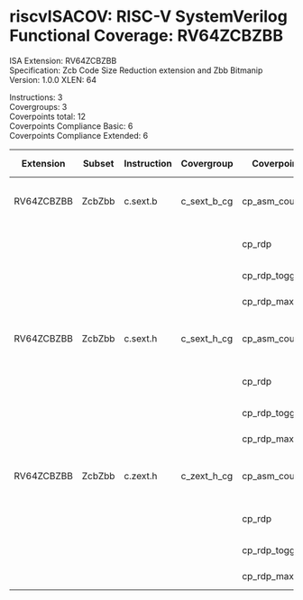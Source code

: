 # riscvISACOV: RISC-V SystemVerilog Functional Coverage: RV64ZCBZBB

ISA Extension: RV64ZCBZBB  
Specification: Zcb Code Size Reduction extension and Zbb Bitmanip  
Version:       1.0.0
XLEN:          64 

Instructions:  3  
Covergroups:   3  
Coverpoints total:   12  
Coverpoints Compliance Basic:  6  
Coverpoints Compliance Extended:  6  

| Extension | Subset | Instruction| Covergroup | Coverpoint     | Coverpoint Description | Coverpoint Level  |
| ----------| ------ | ---------- | ---------- | -------------- | ---------------------- | ----------------- |
| RV64ZCBZBB            |         ZcbZbb |   c.sext.b | c_sext_b_cg | cp_asm_count | Number of times instruction is executed | Compliance Basic
|                       |                |            |             |      cp_rdp | RD (GPR) register assignment | Compliance Basic
|                       |                |            |             | cp_rdp_toggle | RDP Toggle bits | Compliance Extended
|                       |                |            |             | cp_rdp_maxvals | RDP Max values | Compliance Extended
| RV64ZCBZBB            |         ZcbZbb |   c.sext.h | c_sext_h_cg | cp_asm_count | Number of times instruction is executed | Compliance Basic
|                       |                |            |             |      cp_rdp | RD (GPR) register assignment | Compliance Basic
|                       |                |            |             | cp_rdp_toggle | RDP Toggle bits | Compliance Extended
|                       |                |            |             | cp_rdp_maxvals | RDP Max values | Compliance Extended
| RV64ZCBZBB            |         ZcbZbb |   c.zext.h | c_zext_h_cg | cp_asm_count | Number of times instruction is executed | Compliance Basic
|                       |                |            |             |      cp_rdp | RD (GPR) register assignment | Compliance Basic
|                       |                |            |             | cp_rdp_toggle | RDP Toggle bits | Compliance Extended
|                       |                |            |             | cp_rdp_maxvals | RDP Max values | Compliance Extended


